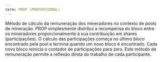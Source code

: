 ```yaml
---
term: PROP (PROPORCIONAL)
---
```


Método de cálculo da remuneração dos mineradores no contexto de pools de mineração. PROP simplesmente distribui a recompensa do bloco entre os mineradores proporcionalmente à sua contribuição em shares (participações). O cálculo das participações começa no último bloco encontrado pela pool e termina quando um novo bloco é encontrado. Cada novo bloco reinicia o contador de participações para zero. Este método de remuneração permite a reflexão direta do trabalho de cada participante.